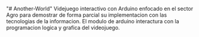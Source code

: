 "# Another-World" 
Videjuego interactivo con Arduino enfocado en el sector Agro para demostrar de forma parcial su implementacion con las tecnologias de la informacion.
El modulo de arduino interactura con la programacion logica y grafica del videojuego.
